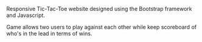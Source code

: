 Responsive Tic-Tac-Toe website designed using the Bootstrap framework and Javascript.

Game allows two users to play against each other while keep scoreboard of who's in the lead in terms of wins.
